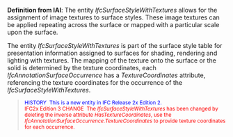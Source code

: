 ﻿**Definition
from IAI**: The entity _IfcSurfaceStyleWithTextures_ allows for the assignment of image textures to surface styles. These image textures can be applied repeating across the surface or mapped with a particular scale upon the surface.

The entity _IfcSurfaceStyleWithTextures_ is part of the surface style table for presentation information assigned to surfaces for shading, rendering and lighting with textures. The mapping of the texture onto the surface or the solid is determined by the texture coordinates, each _IfcAnnotationSurfaceOccurrence_ has a _TextureCoordinates_ attribute, referencing the texture coordinates for the occurrence of the _IfcSurfaceStyleWithTextures_.

> <small><font color="#0000ff">HISTORY&nbsp; This is a
new entity in IFC Release 2x Edition 2.
  </font></small>  
> <font color="#ff0000"><small>IFC2x Edition 3 CHANGE&nbsp; The <i>IfcSurfaceStyleWithTextures</i>
has been changed by deleting the inverse attribute <i>HasTextureCoordinates</i>, use
the <i>IfcAnnotationSurfaceOccurrence.TextureCoordinates</i> to
provide texture coordinates for each occurrence.</small></font>
